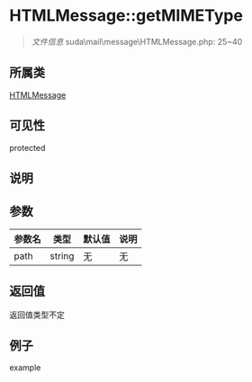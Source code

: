 # HTMLMessage::getMIMEType

> *文件信息* suda\mail\message\HTMLMessage.php: 25~40
## 所属类 

[HTMLMessage](../HTMLMessage.md)

## 可见性

  protected  
## 说明



## 参数

 
| 参数名 | 类型 | 默认值 | 说明 |
|--------|-----|-------|-------|
 | path |  string | 无 | 无 |
## 返回值
返回值类型不定
## 例子

example